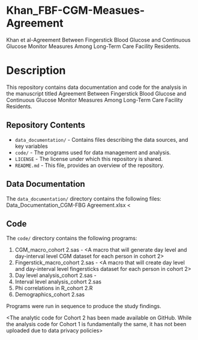 # Khan_FBF-CGM-Measues-Agreement
Khan et al-Agreement Between Fingerstick Blood Glucose and Continuous Glucose Monitor Measures Among Long-Term Care Facility Residents.

# Description
This repository contains data documentation and code for the analysis in the manuscript titled Agreement Between Fingerstick Blood Glucose and Continuous Glucose Monitor Measures Among Long-Term Care Facility Residents.
## Repository Contents
- `data_documentation/` - Contains files describing the data sources, and key variables
- `code/` - The programs used for data management and analysis.
- `LICENSE` - The license under which this repository is shared.
- `README.md` - This file, provides an overview of the repository.
## Data Documentation
The `data_documentation/` directory contains the following files:
Data_Documentation_CGM-FBG Agreement.xlsx <

## Code
The `code/` directory contains the following programs:
 1. CGM_macro_cohort 2.sas - <A macro that will generate day level and day-interval level CGM dataset for each person 
			in cohort 2>
 2. Fingerstick_macro_cohort 2.sas - <A macro that will create day level and day-interval level fingersticks dataset for           each person	in cohort 2>
 3. Day level analysis_cohort 2.sas - <Conduct day level analysis of CGM and fingerstick data>
 4. Interval level analysis_cohort 2.sas <Conduct interval level analysis of CGM and fingerstick data>
 5. Phi correlations in R_cohort 2.R <Calculate Phi correlations between CGM and FBG in the day and interval level>
 6. Demographics_cohort 2.sas <Obtain demographic statisitics for the cohort>

Programs were run in sequence to produce the study findings.

<The analytic code for Cohort 2 has been made available on GitHub. While the analysis code for Cohort 1 is fundamentally the same, it has not been uploaded due to data privacy policies>
